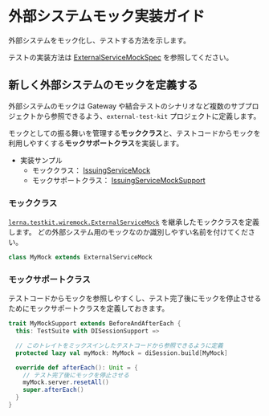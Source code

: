 # 外部システムモック実装ガイド

外部システムをモック化し、テストする方法を示します。

テストの実装方法は [ExternalServiceMockSpec](/payment-app/external-system-testkit/src/test/scala/jp/co/tis/lerna/payment/gateway/mock/ExternalServiceMockSpec.scala) を参照してください。

## 新しく外部システムのモックを定義する

外部システムのモックは Gateway や結合テストのシナリオなど複数のサブプロジェクトから参照できるよう、`external-test-kit` プロジェクトに定義します。

モックとしての振る舞いを管理する**モッククラス**と、テストコードからモックを利用しやすくする**モックサポートクラス**を実装します。

- 実装サンプル
    - モッククラス： [IssuingServiceMock](/payment-app/external-system-testkit/src/main/scala/jp/co/tis/lerna/payment/gateway/mock/IssuingServiceMock.scala)
    - モックサポートクラス： [IssuingServiceMockSupport](/payment-app/external-system-testkit/src/main/scala/jp/co/tis/lerna/payment/gateway/mock/IssuingServiceMockSupport.scala)

### モッククラス

[`lerna.testkit.wiremock.ExternalServiceMock`](https://github.com/lerna-stack/lerna-app-library/tree/main/lerna-testkit/src/main/scala/lerna/testkit/wiremock/ExternalServiceMock.scala) を継承したモッククラスを定義します。
どの外部システム用のモックなのか識別しやすい名前を付けてください。

```scala
class MyMock extends ExternalServiceMock
```

### モックサポートクラス

テストコードからモックを参照しやすくし、テスト完了後にモックを停止させるためにモックサポートクラスを定義しておきます。

```scala
trait MyMockSupport extends BeforeAndAfterEach {
  this: TestSuite with DISessionSupport =>

  // このトレイトをミックスインしたテストコードから参照できるように定義
  protected lazy val myMock: MyMock = diSession.build[MyMock]

  override def afterEach(): Unit = {
    // テスト完了後にモックを停止させる
    myMock.server.resetAll()
    super.afterEach()
  }
}
```
